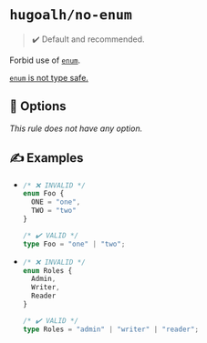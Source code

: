 # `hugoalh/no-enum`

> ✔️ Default and recommended.

Forbid use of [`enum`][typescript-enum].

[`enum` is not type safe.](https://dev.to/ivanzm123/dont-use-enums-in-typescript-they-are-very-dangerous-57bh)

## 🔧 Options

*This rule does not have any option.*

## ✍️ Examples

- ```ts
  /* ❌ INVALID */
  enum Foo {
    ONE = "one",
    TWO = "two"
  }

  /* ✔️ VALID */
  type Foo = "one" | "two";
  ```
- ```ts
  /* ❌ INVALID */
  enum Roles {
    Admin,
    Writer,
    Reader
  }

  /* ✔️ VALID */
  type Roles = "admin" | "writer" | "reader";
  ```

[typescript-enum]: https://www.typescriptlang.org/docs/handbook/enums.html
